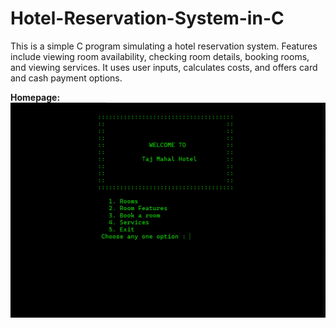 # Hotel-Reservation-System-in-C
This is a simple C program simulating a hotel reservation system. Features include viewing room availability, checking room details, booking rooms, and viewing services. It uses user inputs, calculates costs, and offers card and cash payment options.

**Homepage:**
![Main Menu Screenshot](./screenshot/Main_menu.png)
